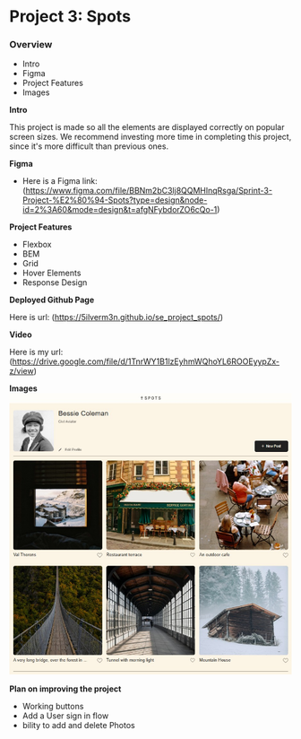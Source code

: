 # Project 3: Spots

### Overview

- Intro
- Figma
- Project Features
- Images

**Intro**

This project is made so all the elements are displayed correctly on popular screen sizes. We recommend investing more time in completing this project, since it's more difficult than previous ones.

**Figma**

- Here is a Figma link: (https://www.figma.com/file/BBNm2bC3lj8QQMHlnqRsga/Sprint-3-Project-%E2%80%94-Spots?type=design&node-id=2%3A60&mode=design&t=afgNFybdorZO6cQo-1)

**Project Features**

- Flexbox
- BEM
- Grid
- Hover Elements
- Response Design

**Deployed Github Page**

Here is url: (https://5ilverm3n.github.io/se_project_spots/)

**Video**

Here is my url: (https://drive.google.com/file/d/1TnrWY1B1lzEyhmWQhoYL6ROOEyypZx-z/view)

**Images**
<img src="./images/screen shot project 3.jpg"/>

**Plan on improving the project**

- Working buttons
- Add a User sign in flow
- bility to add and delete Photos
